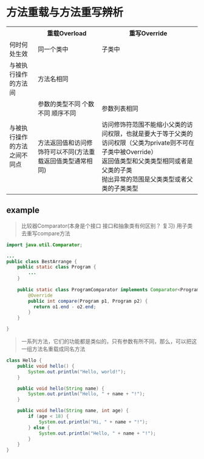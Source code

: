 # 方法重载与方法重写辨析<br>

<table>
    <tr>
        <th></th><th>重载Overload</th><th>重写Override</th>
    </tr>
    <tr>
        <td>何时何处生效</td><td>同一个类中</td><td>子类中</td>
    <tr>
        <td>与被执行操作的方法间</td>
        <td colspan="2">方法名相同</td>
    </tr>
    <tr>
        <td rowspan="2">与被执行操作的方法之间不同点</td><td>参数的类型不同 个数不同 顺序不同</td><td>参数列表相同
    </tr>
    <tr>
        <td>方法返回值和访问修饰符可以不同(方法重载返回值类型通常相同)</td><td>访问修饰符范围不能缩小父类的访问权限，也就是要大于等于父类的访问权限（父类为private则不可在子类中被Override）
        <br/>
        返回值类型和父类类型相同或者是父类的子类
        <br/>
        抛出异常的范围是父类类型或者父类的子类类型
        <br/>
    </tr>
</table>


## example
> 比较器Comparator(本身是个接口  接口和抽象类有何区别？ 复习) 用子类去重写compare方法
```java
import java.util.Comparator;

...
public class BestArrange {
    public static class Program {
        ...
    }
    
    public static class ProgramComparator implements Comparator<Program> {
        @Override
        public int compare(Program p1, Program p2) {
          return o1.end - o2.end;
        }
    }

}

```
>一系列方法，它们的功能都是类似的，只有参数有所不同，那么，可以把这一组方法名重载成同名方法
```java
class Hello {
    public void hello() {
        System.out.println("Hello, world!");
    }

    public void hello(String name) {
        System.out.println("Hello, " + name + "!");
    }

    public void hello(String name, int age) {
        if (age < 18) {
            System.out.println("Hi, " + name + "!");
        } else {
            System.out.println("Hello, " + name + "!");
        }
    }
}
```